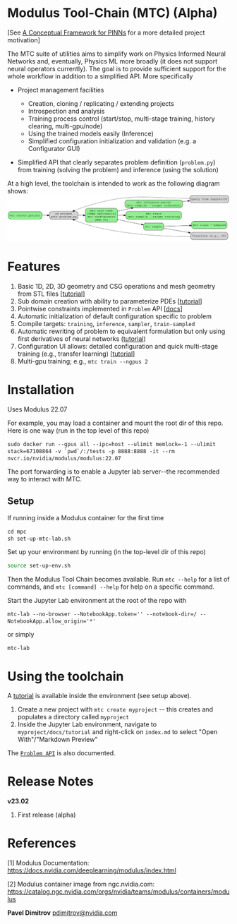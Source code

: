 
# Modulus Tool-Chain (MTC) (Alpha)

[See [A Conceptual Framework for PINNs](mtc/templates/docs/tutorial/ch0-pinn-conceptual-framework.md) for a more detailed project motivation]

The MTC suite of utilities aims to simplify work on Physics Informed Neural Networks and, eventually, Physics ML more broadly (it does not support neural operators currently). The goal is to provide sufficient support for the whole workflow in addition to a simplified API. More specifically

- Project management facilities
    - Creation, cloning / replicating / extending projects
    - Introspection and analysis
    - Training process control (start/stop, multi-stage training, history clearing, multi-gpu/node)
    - Using the trained models easily (Inference)
    - Simplified configuration initialization and validation (e.g. a Configurator GUI)

- Simplified API that clearly separates problem definition (`problem.py`) from training (solving the problem) and inference (using the solution)

At a high level, the toolchain is intended to work as the following diagram shows:
![c](mtc/templates/docs/compiler-toolchain.svg)

# Features

1. Basic 1D, 2D, 3D geometry and CSG operations and mesh geometry from STL files [[tutorial](mtc/templates/docs/tutorial/ch2-sample-subdomains.md)]
1. Sub domain creation with ability to parameterize PDEs [[tutorial](mtc/templates/docs/tutorial/ch1-hello-world.md)]
1. Pointwise constraints implemented in `Problem` API [[docs](mtc/templates/docs/problem.md)]
1. Automatic initialization of default configuration specific to problem
1. Compile targets: `training`, `inference`, `sampler`, `train-sampled`
1. Automatic rewriting of problem to equivalent formulation but only using first derivatives of neural networks ([tutorial](mtc/templates/docs/tutorial/ch6-semantic-analysis.md))
1. Configuration UI allows: detailed configuration and quick multi-stage training (e.g., transfer learning) [[tutorial](mtc/templates/docs/tutorial/ch5-multi-stage-training.md)]
1. Multi-gpu training; e.g., `mtc train --ngpus 2`


# Installation

Uses Modulus 22.07

For example, you may load a container and mount the root dir of this repo. Here is one way (run in the top level of this repo)

```
sudo docker run --gpus all --ipc=host --ulimit memlock=-1 --ulimit stack=67108864 -v `pwd`/:/tests -p 8888:8888 -it --rm nvcr.io/nvidia/modulus/modulus:22.07
```
The port forwarding is to enable a Jupyter lab server--the recommended way to interact with MTC. 

## Setup
If running inside a Modulus container for the first time
```
cd mpc
sh set-up-mtc-lab.sh
```

Set up your environment by running (in the top-level dir of this repo)
```bash
source set-up-env.sh
```
Then the Modulus Tool Chain becomes available. Run `mtc --help` for a list of commands, and `mtc [command] --help` for help on a specific command. 

Start the Jupyter Lab environment at the root of the repo with
```
mtc-lab --no-browser --NotebookApp.token='' --notebook-dir=/ --NotebookApp.allow_origin='*'
```
or simply
```
mtc-lab
```

# Using the toolchain

A [tutorial](mtc/templates/docs/tutorial/index.md) is available inside the environment (see setup above). 
1. Create a new project with `mtc create myproject` -- this creates and populates a directory called `myproject`
1. Inside the Jupyter Lab environment, navigate to  `myproject/docs/tutorial` and right-click on `index.md` to select "Open With"/"Markdown Preview"

The [`Problem API`](mtc/templates/docs/problem.md) is also documented.


# Release Notes

**v23.02**

1. First release (alpha)

# References

[1] Modulus Documentation: https://docs.nvidia.com/deeplearning/modulus/index.html

[2] Modulus container image from ngc.nvidia.com: https://catalog.ngc.nvidia.com/orgs/nvidia/teams/modulus/containers/modulus

**Pavel Dimitrov** pdimitrov@nvidia.com
